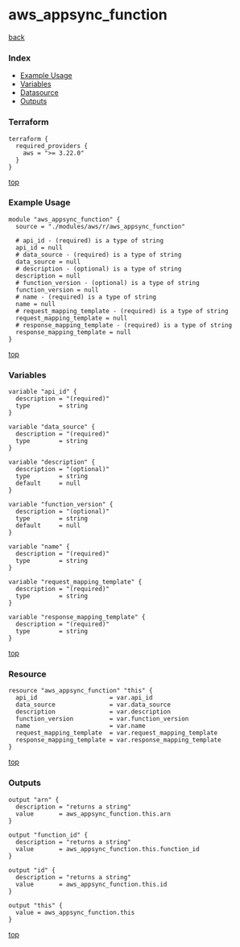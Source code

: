 # aws_appsync_function

[back](../aws.md)

### Index

- [Example Usage](#example-usage)
- [Variables](#variables)
- [Datasource](#datasource)
- [Outputs](#outputs)

### Terraform

```hcl
terraform {
  required_providers {
    aws = ">= 3.22.0"
  }
}
```

[top](#index)

### Example Usage

```hcl
module "aws_appsync_function" {
  source = "./modules/aws/r/aws_appsync_function"

  # api_id - (required) is a type of string
  api_id = null
  # data_source - (required) is a type of string
  data_source = null
  # description - (optional) is a type of string
  description = null
  # function_version - (optional) is a type of string
  function_version = null
  # name - (required) is a type of string
  name = null
  # request_mapping_template - (required) is a type of string
  request_mapping_template = null
  # response_mapping_template - (required) is a type of string
  response_mapping_template = null
}
```

[top](#index)

### Variables

```hcl
variable "api_id" {
  description = "(required)"
  type        = string
}

variable "data_source" {
  description = "(required)"
  type        = string
}

variable "description" {
  description = "(optional)"
  type        = string
  default     = null
}

variable "function_version" {
  description = "(optional)"
  type        = string
  default     = null
}

variable "name" {
  description = "(required)"
  type        = string
}

variable "request_mapping_template" {
  description = "(required)"
  type        = string
}

variable "response_mapping_template" {
  description = "(required)"
  type        = string
}
```

[top](#index)

### Resource

```hcl
resource "aws_appsync_function" "this" {
  api_id                    = var.api_id
  data_source               = var.data_source
  description               = var.description
  function_version          = var.function_version
  name                      = var.name
  request_mapping_template  = var.request_mapping_template
  response_mapping_template = var.response_mapping_template
}
```

[top](#index)

### Outputs

```hcl
output "arn" {
  description = "returns a string"
  value       = aws_appsync_function.this.arn
}

output "function_id" {
  description = "returns a string"
  value       = aws_appsync_function.this.function_id
}

output "id" {
  description = "returns a string"
  value       = aws_appsync_function.this.id
}

output "this" {
  value = aws_appsync_function.this
}
```

[top](#index)